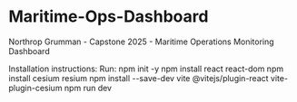 # Maritime-Ops-Dashboard
Northrop Grumman - Capstone 2025 - Maritime Operations Monitoring Dashboard

Installation instructions:
Run: 
    npm init -y
    npm install react react-dom
    npm install cesium resium
    npm install --save-dev vite @vitejs/plugin-react vite-plugin-cesium
    npm run dev
